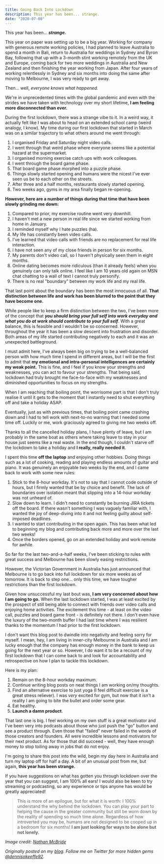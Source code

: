 ```yaml
---
title: Going Back Into Lockdown
description: This year has been... strange.
date: "2020-07-08"
---
```


This year has been... _**strange.**_

This year on paper was setting up to be a big year. Working for company with generous remote working policies, I had planned to leave Australia to spend a month in Bali, return to Australia for weddings in Sydney and Byron Bay, following that up with a 3-month stint working remotely from the UK and Europe, coming back for two more weddings in Australia and New Zealand and then finishing the year working from Japan. After four years of working relentlessly in Sydney and six months into doing the same after moving to Melbourne, I was very ready to get away.

Then... well, _everyone knows what happened._

We're in unprecedented times with the global pandemic and even with the strides we have taken with technology over my short lifetime, **I am feeling more disconnected than ever.**

During the first lockdown, there was a strange vibe to it. In a weird way, it actually felt like I was about to head on an extended school camp (weird analogy, I know). My time during our first lockdown that started in March was on a similar trajectory to what others around me went through:

1. I organised Friday and Saturday night video calls.
2. I went through that weird phase where everyone seems like a potential hazard at the supermarket.
3. I organised morning exercise catch ups with work colleagues.
4. I went through the board game phase.
5. That board game phase morphed into a puzzle phase.
6. Things slowly started opening and humans were the nicest I've ever seen us be to each other on the streets.
7. After three and a half months, restaurants slowly started opening.
8. Two weeks ago, gyms in my area finally began re-opening.

**However, here are a number of things during that time that have been slowly grinding me down:**

1. Compared to prior, my exercise routine went very downhill.
2. I haven't met a new person in real life since we started working from home in January.
3. I reminded myself why I hate puzzles (ha).
4. My life has constantly been video calls.
5. I've learned that video calls with friends are no replacement for real life interaction.
6. I have not seen any of my close friends in person for six months.
7. My parents don't video call, so I haven't physically seen them in eight months.
8. Online dating becomes more ridiculous (than it already feels) when you genuinely can only talk online. I feel like I am 10 years old again on MSN chat chatting to a wall of text I cannot truly personify.
9. There is no real "boundary" between my work life and my real life.

That last point about the boundary has been the most innocuous of all. **That distinction between life and work has been blurred to the point that they have become one.**

While people like to keep a firm distinction between the two, I've been more of the concept that _**you should bring your full self into work everyday and what you do at work should contribute to your full self**_. With a great balance, this is feasible and I wouldn't be so concerned. However, throughout the year it has been a slow descent into frustration and disorder. Both areas of my life started contributing negatively to each and it was an unexpected battleground.

I must admit here, I've always been big on trying to be a well-balanced person with how much time I spend in different areas, but I will be the first to admit that **my emotional and intra-personal intelligences are certainly my weak point.** This is fine, and I feel if you know your strengths and weaknesses, you can act to favour your strengths. That being said, lockdown had truly brought me face-to-face with my weaknesses and diminished opportunities to focus on my strengths.

When I am reaching that boiling point, the worrisome part is that I don't truly realise it until it gets to the moment that I instantly need to shut everything off and take a holiday ASAP.

Eventually, just as with previous times, that boiling point came crashing down and I had to tell work with next-to-no warning that I needed some time off. Luckily or me, work graciously agreed to giving me two weeks off.

Thanks to all the cancelled holiday plans, I have plenty of leave, but I am probably in the same boat as others where taking leave to stay in your house just seems like a real waste. In the end though, I couldn't starve off the lockdown to take a holiday and **I really, really needed it**.

I spent this time **off the laptop** and enjoying other hobbies. Doing things such as a lot of cooking, reading and playing endless amounts of guitar and piano. It was genuinely an enjoyable two weeks by the end, and I came back to work with some new rules:

1. Stick to the 8-hour workday. It's not to say that I cannot code outside of hours, but I firmly wanted that be by choice and benefit. The lack of boundaries over isolation meant that slipping into a 14-hour workday was not unheard of.
2. Slow down to learn. I didn't need to constantly be burning JIRA tickets off the board. If there wasn't something I was vaguely familiar with, I wanted the joy of deep-diving into it and not feeling guilty about self-imposed deadlines.
3. I wanted to start contributing in the open again. This has been what led to beginning my blog and contributing back more and more over the last two weeks!
4. Once the borders opened, go on an extended holiday and work remote for awhile.

So far for the last two-and-a-half weeks, I've been sticking to rules with great success and Melbourne has been slowly easing restrictions.

However, the Victorian Government in Australia has just announced that Melbourne is to go back into full lockdown for six more weeks as of tomorrow. It is back to step one... only this time, we have tougher restrictions than the first lockdown.

Given how unsuccessful my last bout was, **I am very concerned about how I am going to go.** When the last lockdown started, I was at least excited by the prospect of still being able to connect with friends over video calls and enjoying home activities. The excitement this time - at least on the video call, puzzles and board game front - is definitely not there. I don't even have the luxury of the two-month buffer I had last time where I was resilient thanks to the momentum I had prior to the first lockdown.

I don't want this blog post to dwindle into negativity and feeling sorry for myself. I mean, hey, I am living in inner-city Melbourne in Australia and I am lucky enough that the company has enough money in the bank to keep us going for the next year or so. However, I do want it to be a recount of my first lockdown that I can come back to and look for accountability and retrospective on how I plan to tackle this lockdown.

Here is my plan:

1. Remain on the 8-hour workday maximum.
2. Continue writing blog posts on neat things I am working on/my thoughts.
3. Find an alternative exercise to just yoga (I feel difficult exercise is a great stress reliever). I was _very_ excited for gym, but now that it isn't a reality I am going to bite the bullet and order some gear.
4. Eat healthy.
5. **Launch a damn product**.

That last one is big. I feel working on my own stuff is a great motivator and I've been very into podcasts about those who just push the "go" button and see a product through. Even those that "failed" never failed in the words of those creators and founders. All were incredible lessons and motivators for their next product. As for those that did succeed - well, they have enough money to stop toiling away in jobs that do not enjoy.

I'm going to share this post into the wild, begin my day here in Australia and turn my laptop off for half a day. A bit of an unusual post from me, but again, **this year has been strange.**

If you have suggestions on what has gotten you through lockdown over the year that you can suggest, I am 100% all ears! I would also be keen to try streaming or podcasting, so any experience or tips anyone has would be greatly appreciated!

> This is more of an epilogue, but for what it is worth: I 100% understand the why behind the lockdown. You can play your part to helping the cause in the greater community but still be worn down by the reality of spending so much time alone. Regardless of how introverted you may be, humans are not designed to be cooped up in a bedroom for six months! **I am just looking for ways to be alone but not lonely.**

_Image credit: [Nathan McBride](https://unsplash.com/@nathan_mcb)_

_Originally posted on my [blog](https://blog.dennisokeeffe.com/blog/2020-07-08-going-back-into-isolation/). Follow me on Twitter for more hidden gems [@dennisokeeffe92](https://twitter.com/dennisokeeffe92)._
